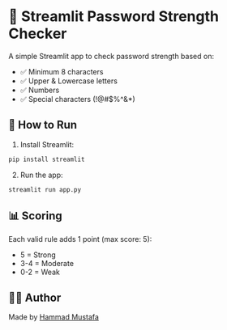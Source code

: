 # 🔐 Streamlit Password Strength Checker

A simple Streamlit app to check password strength based on:

- ✅ Minimum 8 characters
- ✅ Upper & Lowercase letters
- ✅ Numbers
- ✅ Special characters (!@#$%^&*)

## 🚀 How to Run

1. Install Streamlit:
```bash
pip install streamlit
```

2. Run the app:
```bash
streamlit run app.py
```

## 📊 Scoring

Each valid rule adds 1 point (max score: 5):
- 5 = Strong
- 3-4 = Moderate
- 0-2 = Weak

## 🧑‍💻 Author

Made by [Hammad Mustafa](https://github.com/hammadii123)
```
